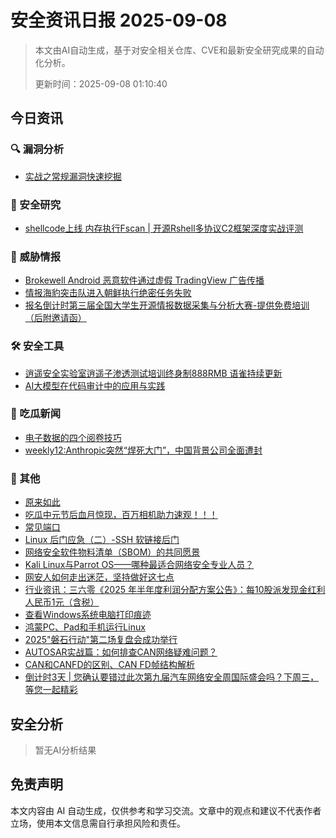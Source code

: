 
# 安全资讯日报 2025-09-08

> 本文由AI自动生成，基于对安全相关仓库、CVE和最新安全研究成果的自动化分析。
> 
> 更新时间：2025-09-08 01:10:40

<!-- more -->

## 今日资讯

### 🔍 漏洞分析

* [实战之常规漏洞快速挖掘](https://mp.weixin.qq.com/s?__biz=MzIzMTIzNTM0MA==&mid=2247498155&idx=1&sn=840ae3e00fe1397ef4262cb8f8cb39dd)

### 🔬 安全研究

* [shellcode上线 内存执行Fscan | 开源Rshell多协议C2框架深度实战评测](https://mp.weixin.qq.com/s?__biz=MzkwNjczOTQwOA==&mid=2247495804&idx=1&sn=87299a05dfa78e121081bbb5e4a800f0)

### 🎯 威胁情报

* [Brokewell Android 恶意软件通过虚假 TradingView 广告传播](https://mp.weixin.qq.com/s?__biz=Mzg3ODY0NTczMA==&mid=2247493539&idx=1&sn=396fe52a3a84400fe8822811272596c9)
* [情报海豹突击队进入朝鲜执行绝密任务失败](https://mp.weixin.qq.com/s?__biz=MzI2MTE0NTE3Mw==&mid=2651151907&idx=1&sn=5bfbf805aee851d1d40c3dd36a21db46)
* [报名倒计时第三届全国大学生开源情报数据采集与分析大赛-提供免费培训（后附邀请函）](https://mp.weixin.qq.com/s?__biz=MzI2MTE0NTE3Mw==&mid=2651151907&idx=2&sn=992d30de0a2f2daf34c0fdfebe66e403)

### 🛠️ 安全工具

* [逍遥安全实验室逍遥子渗透测试培训终身制888RMB 语雀持续更新](https://mp.weixin.qq.com/s?__biz=Mzk0NTc2MTMxNQ==&mid=2247484684&idx=2&sn=020cda68601bdb15003f46d8afad3328)
* [AI大模型在代码审计中的应用与实践](https://mp.weixin.qq.com/s?__biz=MzkwMTE4NDM5NA==&mid=2247486802&idx=1&sn=1349f45d034ba820be46ab14f337b8b5)

### 🍉 吃瓜新闻

* [电子数据的四个阅卷技巧](https://mp.weixin.qq.com/s?__biz=MzAwNDcwMDgzMA==&mid=2651048608&idx=1&sn=60466a59129e988624972a07ef0eeb98)
* [weekly12:Anthropic突然“焊死大门”，中国背景公司全面遭封](https://mp.weixin.qq.com/s?__biz=MzI5MjY4MTMyMQ==&mid=2247492399&idx=1&sn=73a138019e791b38d7970ff1beda9fcb)

### 📌 其他

* [原来如此](https://mp.weixin.qq.com/s?__biz=Mzk1NzIyODg2OQ==&mid=2247485118&idx=1&sn=a10c671aa28ee40b6c7d073c2234d5eb)
* [吃瓜中元节后血月惊现，百万相机助力速观！！！](https://mp.weixin.qq.com/s?__biz=Mzg4NDg2NTM3NQ==&mid=2247485369&idx=1&sn=8238af8266dadde8be193c68b8c53af7)
* [常见端口](https://mp.weixin.qq.com/s?__biz=Mzg2NTk4MTE1MQ==&mid=2247487861&idx=1&sn=eb6c4e17a8726dedc9efed9a81297849)
* [Linux 后门应急（二）-SSH 软链接后门](https://mp.weixin.qq.com/s?__biz=Mzk0NTc2MTMxNQ==&mid=2247484684&idx=1&sn=0cc6b5b9b47eec064ec8525c1885e946)
* [网络安全软件物料清单（SBOM）的共同愿景](https://mp.weixin.qq.com/s?__biz=MzA5MzU5MzQzMA==&mid=2652118097&idx=1&sn=bf023e18bca065cb4996082f0b9a1ceb)
* [Kali Linux与Parrot OS——哪种最适合网络安全专业人员？](https://mp.weixin.qq.com/s?__biz=Mzg2NjY2MTI3Mg==&mid=2247501585&idx=1&sn=ba769120b51b5c4d32d58262861de7f9)
* [网安人如何走出迷茫，坚持做好这七点](https://mp.weixin.qq.com/s?__biz=MzI3NzM5NDA0NA==&mid=2247491984&idx=1&sn=4a4820c4a3b1c49d770f01ca1ca06443)
* [行业资讯：三六零《2025 年半年度利润分配方案公告》：每10股派发现金红利人民币1元（含税）](https://mp.weixin.qq.com/s?__biz=MzUzNjkxODE5MA==&mid=2247493664&idx=1&sn=c7c5a18f400e2ac1e564bb4aad4b0239)
* [查看Windows系统电脑打印痕迹](https://mp.weixin.qq.com/s?__biz=MzAwNDcwMDgzMA==&mid=2651048608&idx=2&sn=5f8bccfd36b02f9db7f5afc093386708)
* [鸿蒙PC、Pad和手机运行Linux](https://mp.weixin.qq.com/s?__biz=MzU1Mjk3MDY1OA==&mid=2247521088&idx=1&sn=d758705a297ed65a37b88516ee9f7753)
* [2025\"磐石行动\"第二场复盘会成功举行](https://mp.weixin.qq.com/s?__biz=Mzg5OTc1MDc2Nw==&mid=2247485753&idx=1&sn=ebedd6936c3288f2c26c863f5c5db834)
* [AUTOSAR实战篇：如何排查CAN网络疑难问题？](https://mp.weixin.qq.com/s?__biz=MzIzOTc2OTAxMg==&mid=2247559300&idx=1&sn=6a4f862abc5d71e3ecfe0e3b72757a48)
* [CAN和CANFD的区别、CAN FD帧结构解析](https://mp.weixin.qq.com/s?__biz=MzIzOTc2OTAxMg==&mid=2247559300&idx=2&sn=4a66f62b575afc411aac2a1cea40d76e)
* [倒计时3天 | 您确认要错过此次第九届汽车网络安全周国际盛会吗？下周三，等您一起精彩](https://mp.weixin.qq.com/s?__biz=MzIzOTc2OTAxMg==&mid=2247559300&idx=3&sn=044db5af1a95e5cc42ed58380138fcef)

## 安全分析

> 暂无AI分析结果



## 免责声明
本文内容由 AI 自动生成，仅供参考和学习交流。文章中的观点和建议不代表作者立场，使用本文信息需自行承担风险和责任。
